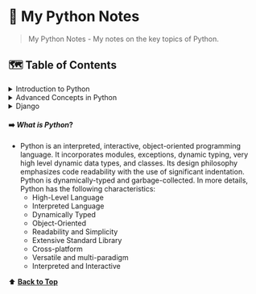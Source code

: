 # 🐍 My Python Notes

> My Python Notes - My notes on the key topics of Python.

## 🗺️ Table of Contents

<details>

<summary>Introduction to Python</summary>

### Table of Contents

- [What is Python]()

</details>

<details>

<summary>Advanced Concepts in Python</summary>

### Table of Contents

</details>

<details>

<summary>Django</summary>

### Table of Contents

</details>

#### ➡️ _What is Python_?
- Python is an interpreted, interactive, object-oriented programming language. It incorporates modules, exceptions, dynamic typing, very high level dynamic data types, and classes. Its design philosophy emphasizes code readability with the use of significant indentation. Python is dynamically-typed and garbage-collected. In more details, Python has the following characteristics:
    - High-Level Language
    - Interpreted Language
    - Dynamically Typed
    - Object-Oriented
    - Readability and Simplicity
    - Extensive Standard Library
    - Cross-platform
    - Versatile and multi-paradigm
    - Interpreted and Interactive

⬆️ [**Back to Top**](#contents)
